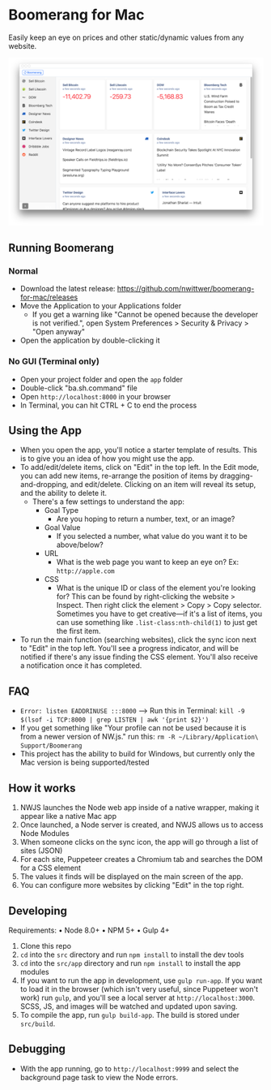 # Boomerang for Mac
Easily keep an eye on prices and other static/dynamic values from any website.

![Screenshot](screenshot.png)

## Running Boomerang
### Normal
- Download the latest release: https://github.com/nwittwer/boomerang-for-mac/releases
- Move the Application to your Applications folder
    - If you get a warning like "Cannot be opened because the developer is not verified.", open System Preferences > Security & Privacy > "Open anyway"
- Open the application by double-clicking it

### No GUI (Terminal only)
- Open your project folder and open the `app` folder
- Double-click "ba.sh.command" file
- Open `http://localhost:8000` in your browser
- In Terminal, you can hit CTRL + C to end the process

## Using the App
- When you open the app, you'll notice a starter template of results. This is to give you an idea of how you might use the app.
- To add/edit/delete items, click on "Edit" in the top left. In the Edit mode, you can add new items, re-arrange the position of items by dragging-and-dropping, and edit/delete. Clicking on an item will reveal its setup, and the ability to delete it.
    - There's a few settings to understand the app:
        - Goal Type
            - Are you hoping to return a number, text, or an image?
        - Goal Value
            - If you selected a number, what value do you want it to be above/below?
        - URL
            - What is the web page you want to keep an eye on? Ex: `http://apple.com`
        - CSS
            - What is the unique ID or class of the element you're looking for? This can be found by right-clicking the website > Inspect. Then right click the element > Copy > Copy selector. Sometimes you have to get creative—if it's a list of items, you can use something like `.list-class:nth-child(1)` to just get the first item.
- To run the main function (searching websites), click the sync icon next to "Edit" in the top left. You'll see a progress indicator, and will be notified if there's any issue finding the CSS element. You'll also receive a notification once it has completed.

## FAQ
- `Error: listen EADDRINUSE :::8000` --> Run this in Terminal: `kill -9 $(lsof -i TCP:8000 | grep LISTEN | awk '{print $2}')`
- If you get something like "Your profile can not be used because it is from a newer version of NW.js." run this: `rm -R ~/Library/Application\ Support/Boomerang`
- This project has the ability to build for Windows, but currently only the Mac version is being supported/tested

## How it works
1. NWJS launches the Node web app inside of a native wrapper, making it appear like a native Mac app
2. Once launched, a Node server is created, and NWJS allows us to access Node Modules
3. When someone clicks on the sync icon, the app will go through a list of sites (JSON)
4. For each site, Puppeteer creates a Chromium tab and searches the DOM for a CSS element
5. The values it finds will be displayed on the main screen of the app.
6. You can configure more websites by clicking "Edit" in the top right.

## Developing
Requirements:
• Node 8.0+
• NPM 5+
• Gulp 4+

1. Clone this repo
2. `cd` into the `src` directory and run `npm install` to install the dev tools
3. `cd` into the `src/app` directory and run `npm install` to install the app modules
4. If you want to run the app in development, use `gulp run-app`. If you want to load it in the browser (which isn't very useful, since Puppeteer won't work) run `gulp`, and you'll see a local server at `http://localhost:3000`. SCSS, JS, and images will be watched and updated upon saving.
6. To compile the app, run `gulp build-app`. The build is stored under `src/build`.

## Debugging
- With the app running, go to `http://localhost:9999` and select the background page task to view the Node errors.
